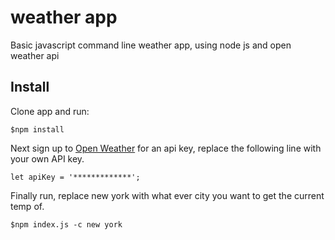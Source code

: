 # weather app
Basic javascript command line weather app, using node js and open weather api

## Install 
Clone app and run:
```
$npm install
```
Next sign up to [Open Weather](https://openweathermap.org/) for an api key, replace the following line with your own API key.
```
let apiKey = '*************';
```
Finally run, replace new york with what ever city you want to get the current temp of.
```
$npm index.js -c new york
```


